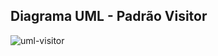 ## Diagrama UML - Padrão Visitor
![uml-visitor](https://github.com/marcusviniciux1/aaes-visitor/assets/63192965/f71e1e4b-1014-4f4c-90b9-5ef028776b12)
